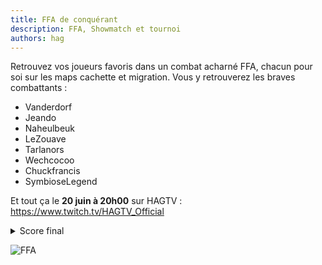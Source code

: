 ```yaml
---
title: FFA de conquérant
description: FFA, Showmatch et tournoi
authors: hag
---
```


Retrouvez vos joueurs favoris dans un combat acharné FFA, chacun pour soi sur les maps cachette et migration.
Vous y retrouverez les braves combattants : 
 * Vanderdorf
 * Jeando
 * Naheulbeuk
 * LeZouave
 * Tarlanors
 * Wechcocoo
 * Chuckfrancis
 * SymbioseLegend

Et tout ça le **20 juin à 20h00** sur HAGTV : https://www.twitch.tv/HAGTV_Official

<details> 
  <summary>Score final</summary>
    <div>
        <b>Vanderdorf</b> remporte la victoire sur la carte migration<br/>
        <b>Naheulbeuk</b> gagne sur la carte cachette
    </div>
</details>

![FFA](/img/organisations/hag/Affiche_FFA_1.png)